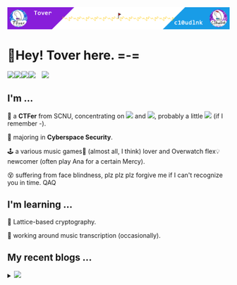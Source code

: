 <img src="headPic_Tover.png" />

# 🎇Hey! Tover here. =-=

<a href="https://tover.xyz/" target="_blank"><img src="https://img.shields.io/badge/-📜 Tover's Blog-blue?style=flat-square"></a><a href="https://c10udlnk.top/" target="_blank"><img src="https://img.shields.io/badge/-📜 c10udlnk's Blog-blueviolet?style=flat-square"></a><a href="https://github.com/ToverPomelo" target="_blank"><img src="https://img.shields.io/badge/-github-black?logo=github&style=flat-square"></a><a href="https://0xffff.one/u/Tover" target="_blank"><img src="https://img.shields.io/badge/-💻 0xffff-e8ecf3?style=flat-square"></a>&emsp;<img src="https://komarev.com/ghpvc/?username=Tover&style=plastic&color=red" />

## I'm ...

🚩 a **CTFer** from SCNU, concentrating on <img src="https://img.shields.io/static/v1?label=&&message=Crypto&style=social"> and <img src="https://img.shields.io/static/v1?label=&message=Misc&style=social">, probably a little <img src="https://img.shields.io/static/v1?label=&message=PWN&style=social"> (if I remember -).

🧭 majoring in **Cyberspace Security**.

🕹 a various music games🎼 (almost all, I think) lover and Overwatch flex💡 newcomer (often play Ana for a certain Mercy).

😵 suffering from face blindness, plz plz plz forgive me if I can't recognize you in time. QAQ

## I'm learning ...

📍 Lattice-based cryptography.

📍 working around music transcription (occasionally).

## My recent blogs ...

<details>
  <summary><img src="https://img.shields.io/badge/-📢 Click to view more!-blue?style=for-the-badge"></summary>
  <!-- BLOG-POST-LIST:START -->

🎆 Jun 28, 2024: [Pairing与2024 XCTF Final的Cu2ve](https://tover.xyz/p/Cu2ve-Pairing/)

🎆 Jun 20, 2024: [2024 CryptoCTF Writeup（绝赞更新中...）](https://tover.xyz/p/2024-CryptoCTF/)

🎆 Jun 11, 2024: [C语言多线程爆破与2023CryptoCTF的Blue Office](https://tover.xyz/p/Blue-Office/)

🎆 Apr 16, 2024: [RSA中dp泄露的广义解法](https://tover.xyz/p/2024-HSCTF-babyDP/)

🎆 Feb 05, 2024: [2024 L3HCTF密码部分题解](https://tover.xyz/p/2024-L3HCTF-guess/)

🎆 Jan 03, 2024: [Wiener没有说的攻击范围](https://tover.xyz/p/Wiener-general/)

🎆 Dec 18, 2023: [2023强网杯密码部分题解](https://tover.xyz/p/2023-qwb-Crypto-Part/)

🎆 Dec 05, 2023: [在SageMath中安装G6K](https://tover.xyz/p/G6k-Sage-Install/)

🎆 Nov 06, 2023: [2023鹏城杯密码全WP](https://tover.xyz/p/2023-pcb-Crypto/)

🎆 Oct 23, 2023: [2023 N1CTF密码部分题解](https://tover.xyz/p/2023-N1CTF-Crypto-Part/)<!-- BLOG-POST-LIST:END -->
</details>

